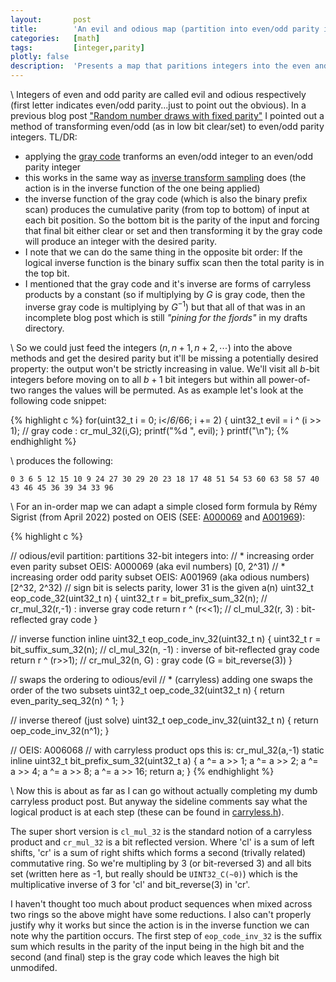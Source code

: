 ```yaml
---
layout:       post
title:        'An evil and odious map (partition into even/odd parity in increasing order)'
categories:   [math]
tags:         [integer,parity]
plotly: false
description:  'Presents a map that paritions integers into the even and odd parity subsets where each are in increasing ordering'
---
```


\\
Integers of even and odd parity are called evil and odious respectively (first letter indicates even/odd parity...just to point out the obvious). In a previous blog post ["Random number draws with fixed parity"](https://marc-b-reynolds.github.io/math/2022/01/28/RNGParity.html) I pointed out a method of transforming even/odd (as in low bit clear/set) to even/odd parity integers. TL/DR:

* applying the [gray code](https://en.wikipedia.org/wiki/Gray_code) tranforms an even/odd integer to an even/odd parity integer
* this works in the same way as [inverse transform sampling](https://en.wikipedia.org/wiki/Inverse_transform_sampling) does (the action is in the inverse function of the one being applied)
* the inverse function of the gray code (which is also the binary prefix scan) produces the cumulative parity (from top to bottom) of input at each bit position. So the bottom bit is the parity of the input and forcing that final bit either clear or set and then transforming it by the gray code will produce an integer with the desired parity.
* I note that we can do the same thing in the opposite bit order: If the logical inverse function is the binary suffix scan then the total parity is in the top bit.
* I mentioned that the gray code and it's inverse are forms of carryless products by a constant (so if multiplying by $G$ is gray code, then the inverse gray code is multiplying by $G^{-1}$) but that all of that was in an incomplete blog post which is still *"pining for the fjords"* in my drafts directory.

\\
So we could just feed the integers $\left(n,n+1,n+2, \cdots \right)$ into the above methods and get the desired parity but it'll be missing a potentially desired property: the output won't be strictly increasing in value.  We'll visit all $b$-bit integers before moving on to all $b+1$ bit integers but within all power-of-two ranges the values will be permuted. As as example let's look at the following code snippet:

{% highlight c %}
  for(uint32_t i = 0; i</*6*/66; i += 2) {
    uint32_t evil = i ^ (i >> 1);     // gray code : cr_mul_32(i,G);
    printf("%d ", evil);
  }
  printf("\n");
{% endhighlight %}

\\
produces the following:

    0 3 6 5 12 15 10 9 24 27 30 29 20 23 18 17 48 51 54 53 60 63 58 57 40 43 46 45 36 39 34 33 96

\\
For an in-order map we can adapt a simple closed form formula by Rémy Sigrist (from April 2022) posted on OEIS (SEE: [A000069](https://oeis.org/A000069) and [A001969](https://oeis.org/A001969)):

{% highlight c %}

// odious/evil partition: partitions 32-bit integers into:
// * increasing order even parity subset OEIS: A000069 (aka evil   numbers) [0,    2^31)
// * increasing order odd  parity subset OEIS: A001969 (aka odious numbers) [2^32, 2^32)
// sign bit is selects parity, lower 31 is the given a(n) 
uint32_t eop_code_32(uint32_t n)
{
  uint32_t r = bit_prefix_sum_32(n);   // cr_mul_32(r,-1) : inverse gray code
  return r ^ (r<<1);                   // cl_mul_32(r, 3) : bit-reflected gray code
}

// inverse function
inline uint32_t eop_code_inv_32(uint32_t n)
{
  uint32_t r = bit_suffix_sum_32(n);   // cl_mul_32(n, -1) : inverse of bit-reflected gray code
  return r ^ (r>>1);                   // cr_mul_32(n,  G) : gray code (G = bit_reverse(3))
}

// swaps the ordering to odious/evil
// * (carryless) adding one swaps the order of the two subsets
uint32_t oep_code_32(uint32_t n)
{
  return even_parity_seq_32(n) ^ 1;
}

// inverse thereof (just solve)
uint32_t oep_code_inv_32(uint32_t n)
{
  return oep_code_inv_32(n^1);
}

// OEIS: A006068 
// with carryless product ops this is: cr_mul_32(a,-1)
static inline uint32_t bit_prefix_sum_32(uint32_t a)
{
  a ^= a >>  1;
  a ^= a >>  2;
  a ^= a >>  4;
  a ^= a >>  8;
  a ^= a >> 16;
  return a;
}
{% endhighlight %}

\\
Now this is about as far as I can go without actually completing my dumb carryless product post. But anyway the sideline comments say what the logical product is at each step (these can be found in [carryless.h](https://github.com/Marc-B-Reynolds/Stand-alone-junk/blob/master/src/SFH/carryless.h)). 

The super short version is `cl_mul_32` is the standard notion of a carryless product and `cr_mul_32` is a bit reflected version.  Where 'cl' is a sum of left shifts, 'cr' is a sum of right shifts which forms a second (trivally related) commutative ring.  So we're multipling by 3 (or bit-reversed 3) and all bits set (written here as -1, but really should be `UINT32_C(~0)`) which is the multiplicative inverse of 3 for 'cl' and bit_reverse(3) in 'cr'.

I haven't thought too much about product sequences when mixed across two rings so the above might have some reductions. I also can't properly justify why it works but since the action is in the inverse function we can note why the partition occurs.  The first step of `eop_code_inv_32` is the suffix sum which results in the parity of the input being in the high bit and the second (and final) step is the gray code which leaves the high bit unmodifed.





